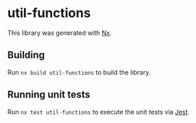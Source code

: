 # util-functions

This library was generated with [Nx](https://nx.dev).

## Building

Run `nx build util-functions` to build the library.

## Running unit tests

Run `nx test util-functions` to execute the unit tests via [Jest](https://jestjs.io).
